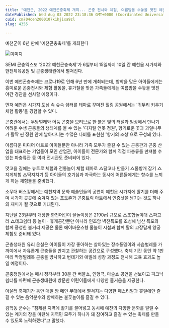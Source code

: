 ```yaml
---
title: "예천군, 2022 예천곤충축제 개최... 곤충 전시와 체험, 여름밤을 수놓을 멋진 야간 경관 선물"
datePublished: Wed Aug 03 2022 23:18:36 GMT+0000 (Coordinated Universal Time)
cuid: cm704cen2000107k1hjixa9zl
slug: 4355

---
```



예천군이 6년 만에 '예천곤충축제'를 개최한다

![이미지](https://cdn.hashnode.com/res/hashnode/image/upload/v1739256381974/dc29d4b5-9fca-449e-bd9a-54303eb14f8e.jpeg)

SEMI 곤충엑스포 '2022 예천곤충축제'가 6일부터 15일까지 10일 간 예천읍 시가지와 한천체육공원 및 곤충생태원에서 펼쳐진다.

이번 예천곤충축제는 코로나19로 인해 6년 만에 개최되는데, 방학을 맞은 아이들에게는 흥미로운 곤충전시와 체험 활동을, 휴가철을 맞은 가족들에게는 여름밤을 수놓을 멋진 야간 경관을 선사할 예정이다.

먼저 예천읍 시가지 도심 속 숲속 쉼터를 테마로 꾸며진 힐링 공원에서는 '귀뚜리 키우기 체험 활동'을 경험할 수 있다.

곤충관에서는 무당벌레와 어둠 곤충을 모티브로 한 붉은 빛의 터널과 일상에서 만나기 어려운 수생 곤충들의 생태계를 볼 수 있는 '디지털 연못 정원', 향기로운 꽃과 과일나무가 활짝 핀 정원 안에 날아다니는 수많은 나비를 표현한 '향기의 조성'으로 구성돼 있다.

아름다운 미디어 아트로 아이들뿐만 아니라 가족 모두가 즐길 수 있는 곤충관과 곤충 산업을 대표하는 기업들이 모인 산업관, 아이들이 전문가와 함께 직접 파충류를 만져볼 수 있는 파충류관 등 여러 전시관도 준비되어 있다.

맛고을 길에는 뉴트로 체험과 전통놀이 체험 테마로 △달고나 만들기 △물방개 잡기 △지게체험 △딱지치기 등 아이들의 호기심과 자극하는 동시에 어른들에게는 향수를 느끼게 하는 체험들을 준비했다.

소무대 버스킹에서는 예천지역 문화 예술인들의 공연이 예천읍 시가지에 활기를 더해 주며 시가지 곳곳에 숨겨져 있는 포토존과 곤충트릭 아트에서 인증샷을 남기는 것도 하나의 재미가 될 것으로 기대된다.

지난달 23일부터 개장한 한천어린이 물놀이장은 2190㎡ 규모로 △조합놀이대 △파고라 △데크쉼터 등 놀이ㆍ휴게공간뿐만 아니라 인조암 벽천폭포를 조성해 남산 폭포와 함께 풍성한 볼거리 제공은 물론 에어바운스형 물놀이 시설과 함께 활의 고장답게 양궁 체험도 준비돼 있다.

곤충생태원 유리 온실은 아이들이 가장 좋아하는 살아있는 장수풍뎅이와 사슴벌레를 가까이에서 자유롭게 곤충들을 만지고 관찰하는 공간으로 구성했다. 축제 기간 동안 약 1만 마리 딱정벌레목 곤충을 방사하고 번데기와 애벌레 성장 과정도 전시해 교육 효과도 높일 예정이다.

곤충정원에서는 매시 정각부터 30분 간 버블쇼, 인형극, 마술쇼 공연을 선보이고 피크닉 쉼터를 마련해 곤충생태원에 방문한 어린이들에게 다양한 즐거움을 제공한다.

아울러 축제기간 동안 매일 밤 메인 무대에서 펼쳐지는 다양한 페스티벌과 휴일에만 즐길 수 있는 음악분수와 함께하는 불꽃놀이를 즐길 수 있다.

김학동 군수는 "침체된 지역에 활기를 불어넣고 동시에 예천의 다양한 문화를 알릴 수 있는 계기의 장을 마련해 지역민 모두가 하나가 돼 참여하고 즐길 수 있는 축제를 만들 수 있도록 노력하겠다"고 말했다.